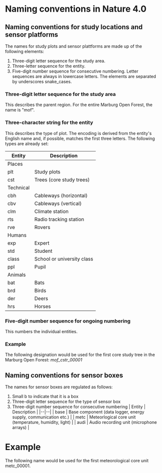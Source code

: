 
  
# Naming conventions in Nature 4.0 
## Naming conventions for study locations and sensor platforms

The names for study plots and sensor plattforms are made up of the following elements:
1. Three-digit letter sequence for the study area.
2. Three-letter sequence for the entity.
3. Five-digit number sequence for consecutive numbering.
Letter sequences are always in lowercase letters. The elements are separated by underscores snake_cases. 

### Three-digit letter sequence for the study area
This describes the parent region. For the entire Marburg Open Forest, the name is "mof". 

### Three-character string for the entity
This describes the type of plot. The encoding is derived from the entity's English name and, if possible, matches the first three letters. The following types are already set:

| Entity | Description |
|--|--|
| Places | |
| plt  | Study plots |
| cst  | Trees (core study trees) |
| Technical | |
| cbh | Cableways (horizontal) |
| cbv | Cableways (vertical) |
| clm | Climate station |
| rts | Radio tracking station |
| rve | Rovers |
| Humans | |
| exp | Expert |
| std | Student |
| class | School or university class |
| ppl | Pupil |
| Animals | |
| bat | Bats |
| brd | Birds |
| der | Deers |
| hrs | Horses |




### Five-digit number sequence for ongoing numbering
This numbers the individual entities.

### Example
The following designation would be used for the first core study tree in the Marburg Open Forest: *mof_cstr_00001*

## Naming conventions for sensor boxes
The names for sensor boxes are regulated as follows:
1. Small b to indicate that it is a box
2. Three-digit letter sequence for the type of sensor box 
3. Three-digit number sequence for consecutive numbering
 | Entity | Description |
|--|--|
| base | Base component (data logger, energy supply, communication etc.) |
| metc | Meteorlogical core unit (temperature, humidity, light) |
| audi | Audio recording unit (microphone arrays) |

# Example
The following name would be used for the first meteorological core unit metc_00001.

